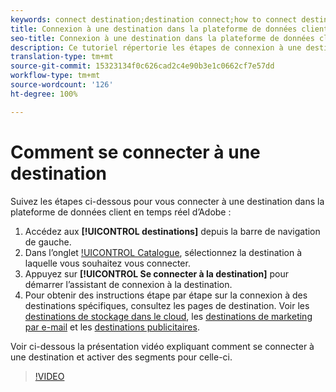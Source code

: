 ```yaml
---
keywords: connect destination;destination connect;how to connect destination
title: Connexion à une destination dans la plateforme de données clients en temps réel d’Adobe
seo-title: Connexion à une destination dans la plateforme de données clients en temps réel d’Adobe
description: Ce tutoriel répertorie les étapes de connexion à une destination dans la plateforme de données client en temps réel d’Adobe
translation-type: tm+mt
source-git-commit: 15323134f0c626cad2c4e90b3e1c0662cf7e57dd
workflow-type: tm+mt
source-wordcount: '126'
ht-degree: 100%

---
```



# Comment se connecter à une destination

Suivez les étapes ci-dessous pour vous connecter à une destination dans la plateforme de données client en temps réel d’Adobe :

1. Accédez aux **[!UICONTROL destinations]** depuis la barre de navigation de gauche.
2. Dans l’onglet [!UICONTROL Catalogue](/help/rtcdp/destinations/destinations-workspace.md#catalog), sélectionnez la destination à laquelle vous souhaitez vous connecter.
3. Appuyez sur **[!UICONTROL Se connecter à la destination]** pour démarrer l’assistant de connexion à la destination.
4. Pour obtenir des instructions étape par étape sur la connexion à des destinations spécifiques, consultez les pages de destination. Voir les [destinations de stockage dans le cloud](/help/rtcdp/destinations/cloud-storage-destinations-workflow.md), les [destinations de marketing par e-mail](/help/rtcdp/destinations/email-marketing-destinations.md) et les [destinations publicitaires](/help/rtcdp/destinations/advertising-destinations.md).

Voir ci-dessous la présentation vidéo expliquant comment se connecter à une destination et activer des segments pour celle-ci.

>[!VIDEO](https://video.tv.adobe.com/v/29710?quality=12)
